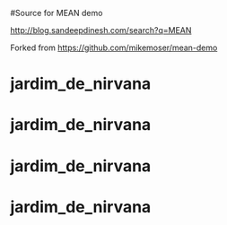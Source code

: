 #Source for MEAN demo

http://blog.sandeepdinesh.com/search?q=MEAN

Forked from https://github.com/mikemoser/mean-demo
# jardim_de_nirvana
# jardim_de_nirvana
# jardim_de_nirvana
# jardim_de_nirvana
